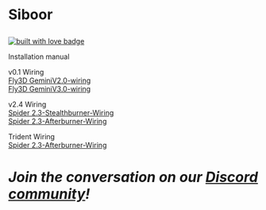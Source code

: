 # Siboor <p align="center">
  <a href="https://discord.gg/qYaH3P9DZt" target="_blank" rel="noopener noreferrer">
    <img src="https://img.shields.io/badge/-Discord-blueviolet.svg" alt="built with love badge" />
 </a>

 Installation manual

v0.1 Wiring  
[Fly3D GeminiV2.0-wiring](https://github.com/Lzhikai/siboor-voron/blob/main/Voron-0.1/Fly3D%20GeminiV2.0-wiring.jpg)  
[Fly3D GeminiV3.0-wiring](https://github.com/Lzhikai/siboor-voron/blob/main/Voron-0.1/Fly3D%20GeminiV3.0-wiring.jpg)  

v2.4 Wiring  
[Spider 2.3-Stealthburner-Wiring](https://github.com/Lzhikai/siboor-voron/blob/main/Voron-2.4/SIBOOR%20V2.4-Stealthburner-Wiring%20of%20spider%202.3.jpg)  
[Spider 2.3-Afterburner-Wiring](https://github.com/Lzhikai/siboor-voron/blob/main/Voron-2.4/SIBOOR%20V2.4-Afterburner-Wiring%20of%20spider%202.3.jpg)  

Trident Wiring  
[Spider 2.3-Afterburner-Wiring](https://github.com/Lzhikai/siboor-voron/blob/main/Voron-Trident/Spider%202.3wiring.jpg)  

# *Join the conversation on our [Discord community](https://discord.gg/qYaH3P9DZt)!*

